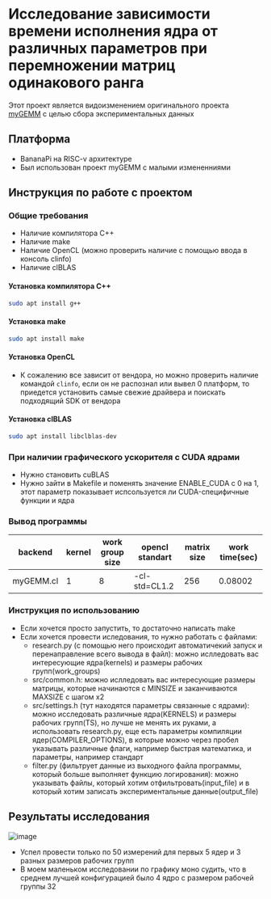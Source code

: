 # Исследование зависимости времени исполнения ядра от различных параметров при перемножении матриц одинакового ранга

Этот проект является видоизменением оригинального проекта [myGEMM](https://github.com/CNugteren/myGEMM) 
с целью сбора экспериментальных данных

## Платформа

 - BananaPi на RISC-v архитектуре
 - Был использован проект myGEMM с малыми измененниями

## Инструкция по работе с проектом

### Общие требования

 - Наличие компилятора C++
 - Наличие make
 - Наличие OpenCL (можно проверить наличие с помощью ввода в консоль clinfo)
 - Наличие clBLAS

#### Установка компилятора C++

```bash
sudo apt install g++
```

#### Установка make

```bash
sudo apt install make
```

#### Установка OpenCL

 - К сожалению все зависит от вендора, но можно проверить наличие командой `clinfo`,
  если он не распознал или вывел 0 платформ, то приедется установить самые свежие драйвера и 
  поискать подходящий SDK от вендора

#### Установка clBLAS

```bash
sudo apt install libclblas-dev
```

### При наличии графического ускорителя c CUDA ядрами

 - Нужно становить cuBLAS
 - Нужно зайти в Makefile и поменять значение ENABLE_CUDA с 0 на 1, этот параметр показывает 
 испсользуется ли CUDA-специфичные функции и ядра

### Вывод программы

backend | kernel | work group size | opencl standart | matrix size |	work time(sec) |
| ------ |	------ |	------ |	------ |	------ |	------ |
| myGEMM.cl |	1 |	8 |	-cl-std=CL1.2 |	256 |	0.08002 |

### Инструкция по использованию

 - Если хочется просто запустить, то достаточно написать make
 - Если хочется провести иследования, то нужно работать с файлами:
    - research.py (с помощью него происходит автоматичекий запуск и перенаправление всего вывода в файл): 
    можно ислледовать вас интересующие ядра(kernels) и размеры рабочих групп(work_groups)
    - src/common.h: 
    можно ислледовать вас интересующие размеры матрицы, которые начинаются с MINSIZE и заканчиваются MAXSIZE 
    с шагом x2
    - src/settings.h (тут находятся параметры связанные с ядрами):
    можно исследовать различные ядра(KERNELS) и размеры рабочих групп(TS), но лучше не менять их руками, а 
    использовать research.py, еще есть параметры компиляции ядер(COMPILER_OPTIONS), в которые можно через 
    пробел указывать различные флаги, например быстрая математика, и параметры, например стандарт
    - filter.py (фильтрует данные из выходного файла программы, который больше выполняет функцию логирования):
    можно указывать файлы, который хотим отфильтровать(input_file) и в который хотим записать экспериментальные 
    данные(output_file)

## Результаты исследования

![image](https://github.com/user-attachments/assets/0159d49b-fbb8-418d-b5e6-67b12e3a491a)

 - Успел провести только по 50 измерений для первых 5 ядер и 3 разных размеров рабочих групп
 - В моем маленьком исследовании по графику моно судить, что в среднем лучшей конфигурацией было
 4 ядро с размером рабочей группы 32
